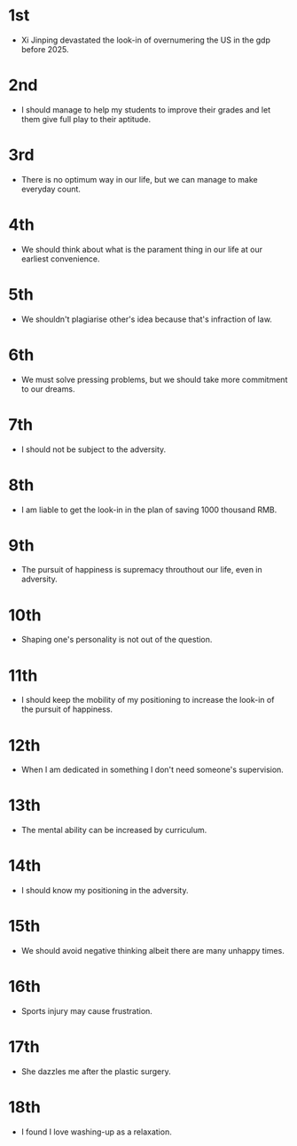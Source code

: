 # 1st
- Xi Jinping devastated the look-in of overnumering the US in the gdp before 2025.

# 2nd
- I should manage to help my students to improve their grades and let them give full play to their aptitude.

# 3rd
- There is no optimum way in our life, but we can manage to make everyday count.

# 4th
- We should think about what is the parament thing in our life at our earliest convenience.

# 5th
- We shouldn't plagiarise other's idea because that's infraction of law.

# 6th
- We must solve pressing problems, but we should take more commitment to our dreams.

# 7th
- I should not be subject to the adversity.

# 8th
- I am liable to get the look-in in the plan of saving 1000 thousand RMB.

# 9th
- The pursuit of happiness is supremacy throuthout our life, even in adversity.

# 10th
- Shaping one's personality is not out of the question.

# 11th
- I should keep the mobility of my positioning to increase the look-in of the pursuit of happiness.

# 12th
- When I am dedicated in something I don't need someone's supervision.

# 13th
- The mental ability can be increased by curriculum.

# 14th
- I should know my positioning in the adversity.

# 15th
- We should avoid negative thinking albeit there are many unhappy times.

# 16th
- Sports injury may cause frustration.

# 17th
- She dazzles me after the plastic surgery.

# 18th
- I found I love washing-up as a relaxation.
